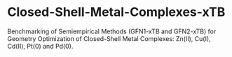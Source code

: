 # Closed-Shell-Metal-Complexes-xTB
Benchmarking of Semiempirical Methods (GFN1-xTB and GFN2-xTB) for Geometry Optimization of Closed-Shell Metal Complexes: Zn(II), Cu(I), Cd(II), Pt(0) and Pd(0).
